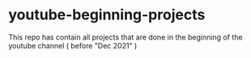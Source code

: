 # youtube-beginning-projects
This repo has contain all projects that are done in the beginning of the youtube channel ( before "Dec 2021" )
